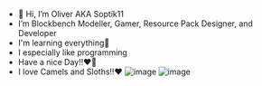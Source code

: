 - 👋 Hi, I’m Oliver AKA Soptík11
- I’m Blockbench Modeller, Gamer, Resource Pack Designer, and Developer
- I'm learning everything🤣
- I especially like programming
- Have a nice Day!!❤️💖
- I love Camels and Sloths!!❤️
![image](https://user-images.githubusercontent.com/83182319/152113375-2cce33dc-85e3-4a40-b6f4-863f2744be3e.png)
![image](https://user-images.githubusercontent.com/83182319/152113443-a570262b-0d4c-4bcf-9073-1c4531661449.png)
